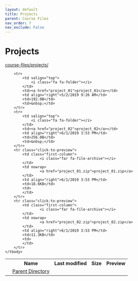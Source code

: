 ```yaml
---
layout: default
title: Projects
parent: Course Files
nav_order: 7
nav_exclude: False
---
```


# Projects

[course-files/projects/](.)

<table class="tbl-files">
    <tbody>
        <tr>
            <th valign="top"></th>
            <th>Name</th>
            <th>Last modified</th>
            <th>Size</th>
            <th>Preview</th>
        </tr>
        <tr>
            <td valign="top">
                <i class="fa fa-folder-open"></i>
            </td>
            <td><a href="../">Parent Directory</a></td>
            <td>&nbsp;</td>
            <td>&nbsp;</td>
            <td>&nbsp;</td>
        </tr>

        <tr>
            <td valign="top">
                <i class="fa fa-folder"></i>
            </td>
            <td><a href="project_01">project_01</a></td>
            <td align="right">5/2/2019 9:26 AM</td>
            <td>192.0B</td>
            <td>&nbsp;</td>
        </tr>
        <tr>
            <td valign="top">
                <i class="fa fa-folder"></i>
            </td>
            <td><a href="project_02">project_02</a></td>
            <td align="right">6/1/2019 3:53 PM</td>
            <td>256.0B</td>
            <td>&nbsp;</td>
        </tr>
        <tr class="click-to-preview">
            <td class="first-column">
                    <i class="far fa-file-archive"></i>
            </td>
            <td nowrap>
                    <a href="project_01.zip">project_01.zip</a>
            </td>
            <td align="right">6/1/2019 3:53 PM</td>
            <td>18.6KB</td>
            <td>
            </td>
        </tr>
        <tr class="click-to-preview">
            <td class="first-column">
                    <i class="far fa-file-archive"></i>
            </td>
            <td nowrap>
                    <a href="project_02.zip">project_02.zip</a>
            </td>
            <td align="right">6/1/2019 3:53 PM</td>
            <td>11.3KB</td>
            <td>
            </td>
        </tr>
    </tbody>
</table>

